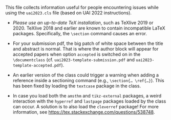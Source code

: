This file collects information useful for people encountering issues while
using the `uai2023.cls` file (based on UAI 2022 instructions).

* _Please use an up-to-date TeX installation_, such as TeXlive 2019 or 2020.
  TeXlive 2018 and earlier are known to contain incompatible LaTeX packages.
  Specifically, the `\section` command causes an error.

* For your submission pdf, the big patch of white space between the title
  and abstract is normal. That is where the author block will appear for
  accepted papers when option `accepted` is switched on in the `\documentclass` 
  (cf. `uai2023-template-submission.pdf` and `uai2023-template-accepted.pdf`).

* An earlier version of the class could trigger a warning when adding a
  reference inside a sectioning command (e.g., `\section{… \ref{…}`). This has
  been fixed by loading the `textcase` package in the class.

* In case you load both the `amsthm` and `tikz-external` packages, a weird
  interaction with the `hyperref` and `lastpage` packages loaded by the class
  can occur. A solution is to also load the `cleverref` package! For more
  information, see <https://tex.stackexchange.com/questions/538748>.

